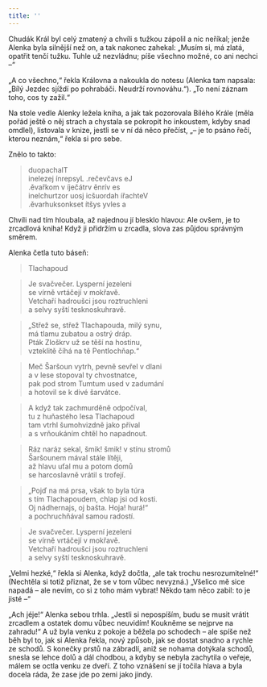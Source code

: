 ```yaml
---
title: ''
---
```


Chudák Král byl celý zmatený a chvíli s tužkou zápolil a nic neříkal; jenže Alenka byla silnější než on, a tak nakonec zahekal: „Musím si, má zlatá, opatřit tenčí tužku. Tuhle už nezvládnu; píše všechno možné, co ani nechci –“

„A co všechno,“ řekla Královna a nakoukla do notesu (Alenka tam napsala: „Bílý Jezdec sjíždí po pohrabáči. Neudrží rovnováhu.“). „To není záznam toho, cos ty zažil.“

Na stole vedle Alenky ležela kniha, a jak tak pozorovala Bílého Krále (měla pořád ještě o něj strach a chystala se pokropit ho inkoustem, kdyby snad omdlel), listovala v knize, jestli se v ní dá něco přečíst, „– je to psáno řečí, kterou neznám,“ řekla si pro sebe.

Znělo to takto:

> duopachalT  
> inelezej ínrepsyL .rečevčavs eJ  
> .ěvařkom v íječátrv ěnrív es  
> inelchurtzor uosj icšuordah ířachteV  
> .ěvarhuksonkset ítšys yvles a

Chvíli nad tím hloubala, až najednou jí blesklo hlavou: Ale ovšem, je to zrcadlová kniha! Když ji přidržím u zrcadla, slova zas půjdou správným směrem.

Alenka četla tuto báseň:

> Tlachapoud

> Je svačvečer. Lysperní jezeleni  
> se vírně vrtáčejí v mokřavě.  
> Vetchaří hadroušci jsou roztruchleni  
> a selvy syští tesknoskuhravě.

> „Střež se, střež Tlachapouda, milý synu,  
> má tlamu zubatou a ostrý dráp.  
> Pták Zloškrv už se těší na hostinu,  
> vzteklitě číhá na tě Pentlochňap.“

> Meč Šaršoun vytrh, pevně sevřel v dlani  
> a v lese stopoval ty chvostnatce,  
> pak pod strom Tumtum used v zadumání  
> a hotovil se k divé šarvátce.

> A když tak zachmurděně odpočíval,  
> tu z huňastého lesa Tlachapoud  
> tam vtrhl šumohvizdně jako příval  
> a s vrňoukáním chtěl ho napadnout.

> Ráz naráz sekal, šmik! šmik! v stínu stromů  
> Šaršounem mával stále lítěji,  
> až hlavu uťal mu a potom domů  
> se harcoslavně vrátil s trofejí.

> „Pojď na má prsa, však to byla túra  
> s tím Tlachapoudem, chlap jsi od kosti.  
> Oj nádhernajs, oj bašta. Hoja! hurá!“  
> a pochruchňával samou radostí.

> Je svačvečer. Lysperní jezeleni  
> se vírně vrtáčejí v mokřavě.  
> Vetchaří hadroušci jsou roztruchleni  
> a selvy syští tesknoskuhravě.

„Velmi hezké,“ řekla si Alenka, když dočtla, „ale tak trochu nesrozumitelné!“ (Nechtěla si totiž přiznat, že se v tom vůbec nevyzná.) „Všelico mě sice napadá – ale nevím, co si z toho mám vybrat! Někdo tam něco zabil: to je jisté –“

„Ach jéje!“ Alenka sebou trhla. „Jestli si nepospíším, budu se musit vrátit zrcadlem a ostatek domu vůbec neuvidím! Koukněme se nejprve na zahradu!“ A už byla venku z pokoje a běžela po schodech – ale spíše než běh byl to, jak si Alenka řekla, nový způsob, jak se dostat snadno a rychle ze schodů. S konečky prstů na zábradlí, aniž se nohama dotýkala schodů, snesla se lehce dolů a dál chodbou, a kdyby se nebyla zachytila o veřeje, málem se octla venku ze dveří. Z toho vznášení se jí točila hlava a byla docela ráda, že zase jde po zemi jako jindy.

